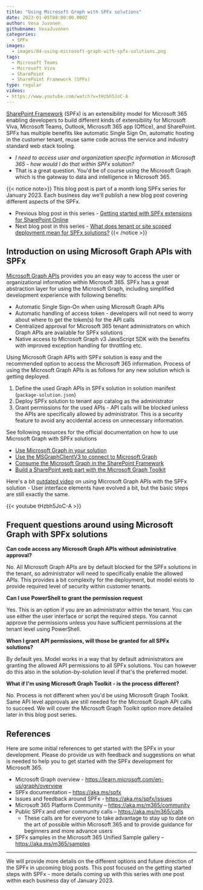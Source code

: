 ```yaml
---
title: "Using Microsoft Graph with SPFx solutions"
date: 2023-01-05T08:00:00.000Z
author: Vesa Juvonen
githubname: VesaJuvonen
categories:
  - SPFx
images:
  - images/04-using-microsoft-graph-with-spfx-solutions.png
tags:
  - Microsoft Teams
  - Microsoft Viva  
  - SharePoint
  - SharePoint Framework (SPFx)
type: regular
videos:
- https://www.youtube.com/watch?v=tHzbh5JoC-A
---
```


[SharePoint Framework](https://aka.ms/spfx) (SPFx) is an extensibility model for Microsoft 365 enabling developers to build different kinds of extensibility for Microsoft Viva, Microsoft Teams, Outlook, Microsoft 365 app (Office), and SharePoint. SPFx has multiple benefits like automatic Single Sign On, automatic hosting in the customer tenant, reuse same code across the service and industry standard web stack tooling.

-	*I need to access user and organization specific information in Microsoft 365 - how would I do that within SPFx solution?*
-	That is a great question. You'd be of course using the Microsoft Graph which is the gateway to data and intelligence in Microsoft 365.

{{< notice note>}}
This blog post is part of a month long SPFx series for January 2023. Each business day we'll publish a new blog post covering different aspects of the SPFx.

* Previous blog post in this series - [Getting started with SPFx extensions for SharePoint Online](https://pnp.github.io/blog/post/spfx-03-getting-started-with-spfx-extensions-for-spo/)
* Next blog post in this series - [What does tenant or site scoped deployment mean for SPFx solutions?](https://pnp.github.io/blog/post/spfx-05-tenant-or-site-scoped-spfx-solutions/)
{{< /notice >}}


## Introduction on using Microsoft Graph APIs with SPFx

[Microsoft Graph APIs](https://learn.microsoft.com/en-us/graph/overview) provides you an easy way to access the user or organizational information within Microsoft 365. SPFx has a great abstraction layer for using the Microsoft Graph, including simplified development experience with following benefits:

- Automatic Single Sign-On when using Microsoft Graph APIs
- Automatic handling of access token - developers will not need to worry about where to get the token(s) for the API calls
- Centralized approval for Microsoft 365 tenant administrators on which Graph APIs are available for SPFx solutions
- Native access to Microsoft Graph v3 JavaScript SDK with the benefits with improved exception handling for throttling etc.

Using Microsoft Graph APIs with SPFx solution is easy and the recommended option to access the Microsoft 365 information. Process of using the Microsoft Graph APIs is as follows for any new solution which is getting deployed.

1. Define the used Graph APIs in SPFx solution in solution manifest (`package-solution.json`)
2. Deploy SPFx solution to tenant app catalog as the administrator
3. Grant permissions for the used APIs - API calls will be blocked unless the APIs are specifically allowed by administrator. This is a security feature to avoid any accidental access on unnecessary information.

See following resources for the official documentation on how to use Microsoft Graph with SPFx solutions

- [Use Microsoft Graph in your solution](https://learn.microsoft.com/en-us/sharepoint/dev/spfx/web-parts/get-started/using-microsoft-graph-apis)
- [Use the MSGraphClientV3 to connect to Microsoft Graph](https://learn.microsoft.com/en-us/sharepoint/dev/spfx/use-msgraph)
- [Consume the Microsoft Graph in the SharePoint Framework](https://learn.microsoft.com/en-us/sharepoint/dev/spfx/use-aad-tutorial)
- [Build a SharePoint web part with the Microsoft Graph Toolkit](https://learn.microsoft.com/en-us/graph/toolkit/get-started/build-a-sharepoint-web-part)

Here's a bit [outdated video](https://www.youtube.com/watch?v=tHzbh5JoC-A&list=PLR9nK3mnD-OXvSWvS2zglCzz4iplhVrKq&index=7) on using Microsoft Graph APIs with the SPFx solution - User interface elements have evolved a bit, but the basic steps are still exactly the same.

{{< youtube tHzbh5JoC-A >}}

## Frequent questions around using Microsoft Graph with SPFx solutions

**Can code access any Microsoft Graph APIs without administrative approval?** 

No. All Microsoft Graph APIs are by default blocked for the SPFx solutions in the tenant, so administrator will need to specifically enable the allowed APIs. This provides a bit complexity for the deployment, but model exists to provide required level of security within customer tenants.

**Can I use PowerShell to grant the permission request** 

Yes. This is an option if you are an administrator within the tenant. You can use either the user interface or script the required steps. You cannot approve the permissions unless you have sufficient permissions at the tenant level using PowerShell.

**When I grant API permissions, will those be granted for all SPFx solutions?** 

By default yes. Model works in a way that by default administrators are granting the allowed API permissions to all SPFx solutions. You can however do this also in the solution-by-solution level if that's the preferred model.

**What if I'm using Microsoft Graph Toolkit - is the process different?** 

No. Process is not different when you'd be using Microsoft Graph Toolkit. Same API level approvals are still needed for the Microsoft Graph API calls to succeed. We will cover the Microsoft Graph Toolkit option more detailed later in this blog post series.


## References

Here are some initial references to get started with the SPFx in your development. Please do provide us with feedback and suggestions on what is needed to help you to get started with the SPFx development for Microsoft 365.

- Microsoft Graph overview - https://learn.microsoft.com/en-us/graph/overview
-	SPFx documentation – https://aka.ms/spfx
-	Issues and feedback around SPFx - https://aka.ms/spfx/issues
-	Microsoft 365 Platform Community – https://aka.ms/m365/community
-	Public SPFx and other community calls – https://aka.ms/m365/calls 
    - These calls are for everyone to take advantage to stay up to date on the art of possible within Microsoft 365 and to provide guidance for beginners and more advance users
-	SPFx samples in the Microsoft 365 Unified Sample gallery – https://aka.ms/m365/samples

- - -

We will provide more details on the different options and future direction of the SPFx in upcoming blog posts. This post focused on the getting started steps with SPFx - more details coming up with this series with one post within each business day of January 2023.

